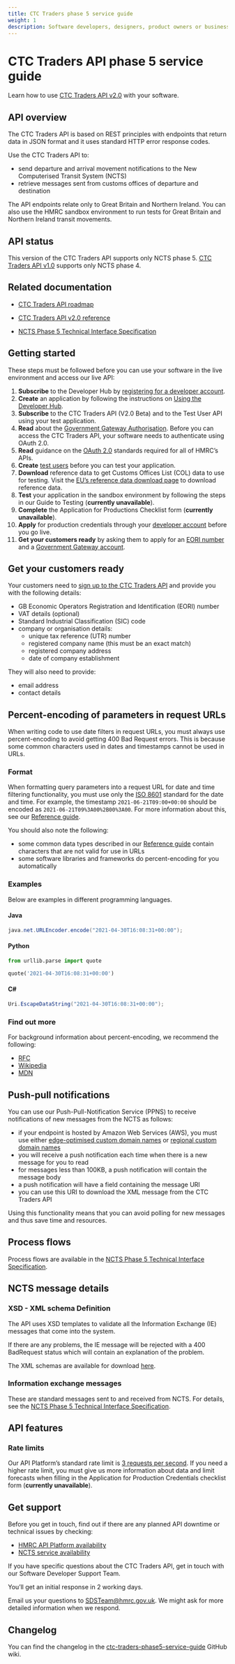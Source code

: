 ```yaml
---
title: CTC Traders phase 5 service guide
weight: 1
description: Software developers, designers, product owners or business analysts. Integrate your software with Common Transit Convention Traders API.
---
```


# CTC Traders API phase 5 service guide

Learn how to use [CTC Traders API v2.0](/api-documentation/docs/api/service/common-transit-convention-traders/2.0) with your software.

## API overview

The CTC Traders API is based on REST principles with endpoints that return data in JSON format and it uses standard HTTP error response codes.

Use the CTC Traders API to:

- send departure and arrival movement notifications to the New Computerised Transit System (NCTS)
- retrieve messages sent from customs offices of departure and destination

The API endpoints relate only to Great Britain and Northern Ireland. You can also use the HMRC sandbox environment to run tests for Great Britain and Northern Ireland transit movements.

## API status

This version of the CTC Traders API supports only NCTS phase 5. [CTC Traders API v1.0](/api-documentation/docs/api/service/common-transit-convention-traders/1.0) supports only NCTS phase 4.

## Related documentation

- [CTC Traders API roadmap](/roadmaps/common-transit-convention-traders-roadmap/#phase-5)

- [CTC Traders API v2.0 reference](api-documentation/docs/api/service/common-transit-convention-traders/2.0/oas/page)
- [NCTS Phase 5 Technical Interface Specification](/guides/ctc-traders-phase5-tis)

## Getting started

These steps must be followed before you can use your software in the live environment and access our live API:

1. **Subscribe** to the Developer Hub by [registering for a developer account](/developer/registration).
1. **Create** an application by following the instructions on [Using the Developer Hub](/api-documentation/docs/using-the-hub).
1. **Subscribe** to the CTC Traders API (V2.0 Beta) and to the Test User API using your test application.
1. **Read** about the [Government Gateway Authorisation](/api-documentation/docs/authorisation). Before you can access the CTC Traders API, your software needs to authenticate using OAuth 2.0.
1. **Read** guidance on the [OAuth 2.0](/api-documentation/docs/authorisation) standards required for all of HMRC’s APIs.
1. **Create** [test users](/api-documentation/docs/api/service/api-platform-test-user/1.0) before you can test your application.
1. **Download** reference data to get Customs Offices List (COL) data to use for testing. Visit the [EU’s reference data download page](https://ec.europa.eu/taxation_customs/dds2/rd/rd_download_home.jsp?Lang=en) to download reference data.
1. **Test** your application in the sandbox environment by following the steps in our Guide to Testing (**currently unavailable**).
1. **Complete** the Application for Productions Checklist form (**currently unavailable**).
1. **Apply** for production credentials through your [developer account](/developer/login) before you go live.
1. **Get your customers ready** by asking them to apply for an [EORI number](https://www.gov.uk/eori) and a [Government Gateway account](https://www.gov.uk/log-in-register-hmrc-online-services).

## Get your customers ready

Your customers need to [sign up to the CTC Traders API](https://www.tax.service.gov.uk/customs-enrolment-services/ctc/subscribe) and provide you with the following details:

* GB Economic Operators Registration and Identification (EORI) number
* VAT details (optional) 
* Standard Industrial Classification (SIC) code
* company or organisation details: 
  * unique tax reference (UTR) number 
  * registered company name (this must be an exact match)
  * registered company address 
  * date of company establishment 

They will also need to provide:

* email address 
* contact details

## Percent-encoding of parameters in request URLs

When writing code to use date filters in request URLs, you must always use percent-encoding to avoid getting 400 Bad Request errors. This is because some common characters used in dates and timestamps cannot be used in URLs.

### Format

When formatting query parameters into a request URL for date and time filtering functionality, you must use only the [ISO 8601](https://www.iso.org/iso-8601-date-and-time-format.html) standard for the date and time. For example, the timestamp `2021-06-21T09:00+00:00` should be encoded as `2021-06-21T09%3A00%2B00%3A00`. For more information about this, see our [Reference guide](/api-documentation/docs/reference-guide#common-data-types).

You should also note the following:

 - some common data types described in our [Reference guide](/api-documentation/docs/reference-guide#common-data-types) contain characters that are not valid for use in URLs
 - some software libraries and frameworks do percent-encoding for you automatically

### Examples

Below are examples in different programming languages.

#### Java

```java
java.net.URLEncoder.encode("2021-04-30T16:08:31+00:00");
```

#### Python

```python
from urllib.parse import quote

quote('2021-04-30T16:08:31+00:00')
```

#### C# #

```c#
Uri.EscapeDataString("2021-04-30T16:08:31+00:00");
```

### Find out more

For background information about percent-encoding, we recommend the following:

 - [RFC](https://datatracker.ietf.org/doc/html/rfc3986)
 - [Wikipedia](https://en.wikipedia.org/wiki/Percent-encoding)
 - [MDN](https://developer.mozilla.org/en-US/docs/Glossary/percent-encoding)

## Push-pull notifications

You can use our Push-Pull-Notification Service (PPNS) to receive notifications of new messages from the NCTS as follows:

* if your endpoint is hosted by Amazon Web Services (AWS), you must use either [edge-optimised custom domain names](https://docs.aws.amazon.com/apigateway/latest/developerguide/how-to-edge-optimized-custom-domain-name.html) or [regional custom domain names](https://docs.aws.amazon.com/apigateway/latest/developerguide/apigateway-regional-api-custom-domain-create.html)
* you will receive a push notification each time when there is a new message for you to read
* for messages less than 100KB, a push notification will contain the message body
* a push notification will have a field containing the message URI
* you can use this URI to download the XML message from the CTC Traders API

Using this functionality means that you can avoid polling for new messages and thus save time and resources.

## Process flows

Process flows are available in the [NCTS Phase 5 Technical Interface Specification](/guides/ctc-traders-phase5-tis).

## NCTS message details

### XSD - XML schema Definition
The API uses XSD templates to validate all the Information Exchange (IE) messages that come into the system.

If there are any problems, the IE message will be rejected with a 400 BadRequest status which will contain an explanation of the problem.

The XML schemas are available for download [here](https://github.com/hmrc/transit-movements-validator/tree/main/conf/xsd).

### Information exchange messages

These are standard messages sent to and received from NCTS. For details, see the [NCTS Phase 5 Technical Interface Specification](/guides/ctc-traders-phase5-tis).

## API features

### Rate limits

Our API Platform’s standard rate limit is [3 requests per second](/api-documentation/docs/reference-guide#rate-limiting). If you need a higher rate limit, you must give us more information about data and limit forecasts when filling in the Application for Production Credentials checklist form (**currently unavailable**).

## Get support

Before you get in touch, find out if there are any planned API downtime or technical issues by checking:

 - [HMRC API Platform availability](https://api-platform-status.production.tax.service.gov.uk/)
 - [NCTS service availability](https://www.gov.uk/government/publications/new-computerised-transit-system-ncts-web-service-availability-and-issues/new-computerised-transit-system-ncts-web-service-availability-and-issues)

If you have specific questions about the CTC Traders API, get in touch with our Software Developer Support Team.

You’ll get an initial response in 2 working days.

Email us your questions to [SDSTeam@hmrc.gov.uk](mailto:SDSTeam@hmrc.gov.uk). We might ask for more detailed information when we respond.

## Changelog

You can find the changelog in the [ctc-traders-phase5-service-guide](https://github.com/hmrc/ctc-traders-phase5-service-guide/wiki/CTC-Traders-API-phase-5-service-guide-changelog) GitHub wiki.

